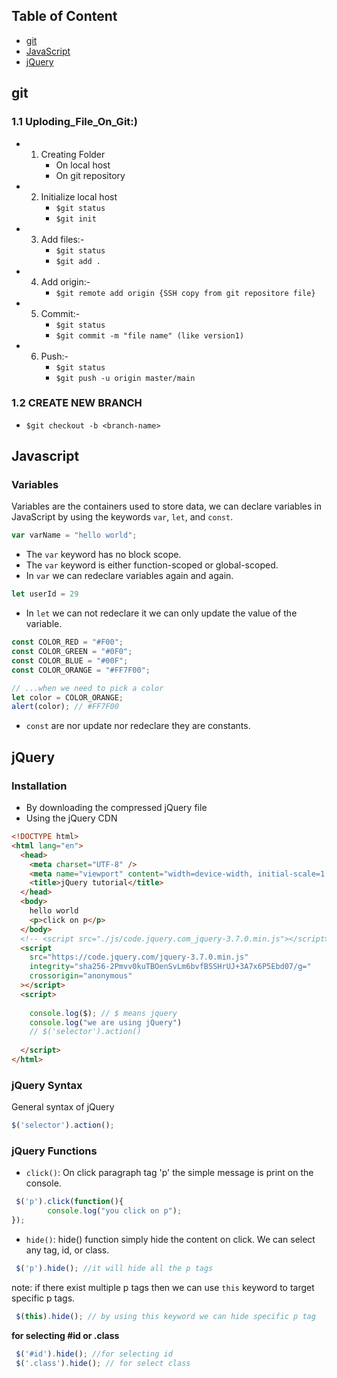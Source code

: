 ## Table of Content
- [git](#git)
- [JavaScript](#javascript)
- [jQuery](#jquery)
## git
### 1.1 Uploding_File_On_Git:)

- 1. Creating Folder
        - On local host
        - On git repository

- 2. Initialize local host
        - ```$git status```
        - ```$git init```

- 3. Add files:-
        - ```$git status```
        - ```$git add .```

- 4. Add origin:-
        - ```$git remote add origin {SSH copy from git repositore file}```

- 5. Commit:-
        - ```$git status```
        - ```$git commit -m "file name" (like version1)```

- 6. Push:-
        - ```$git status```
        - ```$git push -u origin master/main```

### 1.2 CREATE NEW BRANCH
- ```$git checkout -b <branch-name>```

## Javascript
### Variables
Variables are the containers used to store data, we can declare variables in JavaScript by using the keywords `var`, `let`, and `const`.
``` js
var varName = "hello world";
```
- The `var` keyword has no block scope.
- The `var` keyword is either function-scoped or global-scoped.
- In `var`  we can redeclare variables again and again.

``` js 
let userId = 29
```
- In `let` we can not redeclare it we can only update the value of the variable.

``` js 
const COLOR_RED = "#F00";
const COLOR_GREEN = "#0F0";
const COLOR_BLUE = "#00F";
const COLOR_ORANGE = "#FF7F00";

// ...when we need to pick a color
let color = COLOR_ORANGE;
alert(color); // #FF7F00
```

- `const` are nor update nor redeclare they are constants.

## jQuery
### Installation
- By downloading the compressed jQuery file
- Using the jQuery CDN
``` html
<!DOCTYPE html>
<html lang="en">
  <head>
    <meta charset="UTF-8" />
    <meta name="viewport" content="width=device-width, initial-scale=1.0" />
    <title>jQuery tutorial</title>
  </head>
  <body>
    hello world
    <p>click on p</p>
  </body>
  <!-- <script src="./js/code.jquery.com_jquery-3.7.0.min.js"></script> -->
  <script
    src="https://code.jquery.com/jquery-3.7.0.min.js"
    integrity="sha256-2Pmvv0kuTBOenSvLm6bvfBSSHrUJ+3A7x6P5Ebd07/g="
    crossorigin="anonymous"
  ></script>
  <script>
  
    console.log($); // $ means jquery
    console.log("we are using jQuery")
    // $('selector').action()
  
  </script>
</html>

```

### jQuery Syntax
General syntax of jQuery
``` js
$('selector').action();
```

### jQuery Functions
- `click()`:
On click paragraph tag 'p' the simple message is print on the console.
``` js
 $('p').click(function(){
        console.log("you click on p");
});
```

- `hide()`: hide() function simply hide the content on click. We can select any tag, id, or class.
``` js
 $('p').hide(); //it will hide all the p tags
```
note: if there exist multiple p tags then we can use `this` keyword to target specific p tags.

``` js
 $(this).hide(); // by using this keyword we can hide specific p tag 
```
**for selecting #id or .class**
``` js
 $('#id').hide(); //for selecting id
 $('.class').hide(); // for select class
```
